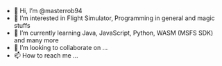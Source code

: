 - 👋 Hi, I’m @masterrob94
- 👀 I’m interested in Flight Simulator, Programming in general and magic stuffs
- 🌱 I’m currently learning Java, JavaScript, Python, WASM (MSFS SDK) and many more
- 💞️ I’m looking to collaborate on ...
- 📫 How to reach me ...

<!---
masterrob94/masterrob94 is a ✨ special ✨ repository because its `README.md` (this file) appears on your GitHub profile.
You can click the Preview link to take a look at your changes.
--->
